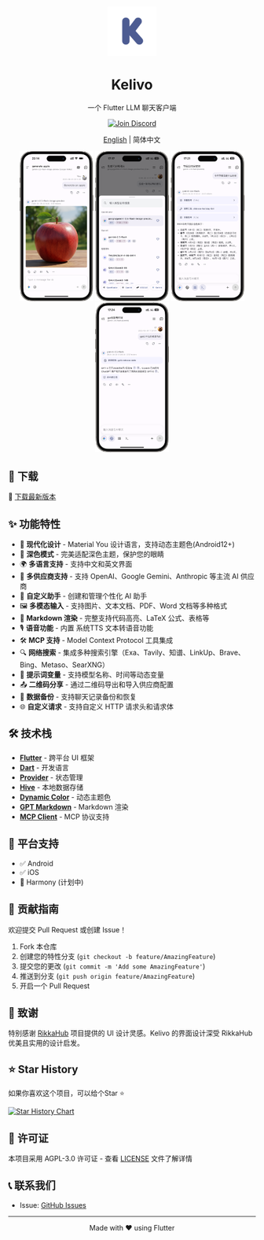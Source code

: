 <div align="center">
  <img src="assets/app_icon_foreground.svg" alt="Kelivo Icon" width="100" />
  <h1>Kelivo</h1>

一个 Flutter LLM 聊天客户端

  <a href="https://discord.gg/Tb8DyvvV5T" target="_blank">
    <img src="https://img.shields.io/badge/Join%20our%20Discord-5865F2?style=for-the-badge&logo=discord&logoColor=white" alt="Join Discord"/>
  </a>

[English](README.md) | 简体中文
</div>

<div align="center">
  <img src="docx/screenshot_1.png" alt="聊天界面" width="150" />
  <img src="docx/screenshot_2.png" alt="模型选择" width="150" />
  <img src="docx/screenshot_3.png" alt="工具调用" width="150" />
  <img src="docx/screenshot_4.png" alt="网络搜索" width="150" />
</div>

## 🚀 下载

🔗 [下载最新版本](https://github.com/Chevey339/kelivo/releases/latest)

## ✨ 功能特性

- 🎨 **现代化设计** - Material You 设计语言，支持动态主题色(Android12+)
- 🌙 **深色模式** - 完美适配深色主题，保护您的眼睛
- 🌍 **多语言支持** - 支持中文和英文界面
- 🔄 **多供应商支持** - 支持 OpenAI、Google Gemini、Anthropic 等主流 AI 供应商
- 🤖 **自定义助手** - 创建和管理个性化 AI 助手
- 🖼️ **多模态输入** - 支持图片、文本文档、PDF、Word 文档等多种格式
- 📝 **Markdown 渲染** - 完整支持代码高亮、LaTeX 公式、表格等
- 🎙️ **语音功能** - 内置 系统TTS 文本转语音功能
- 🛠️ **MCP 支持** - Model Context Protocol 工具集成
- 🔍 **网络搜索** - 集成多种搜索引擎（Exa、Tavily、知谱、LinkUp、Brave、Bing、Metaso、SearXNG）
- 🧩 **提示词变量** - 支持模型名称、时间等动态变量
- 📤 **二维码分享** - 通过二维码导出和导入供应商配置
- 💾 **数据备份** - 支持聊天记录备份和恢复
- 🌐 **自定义请求** - 支持自定义 HTTP 请求头和请求体

## 🛠️ 技术栈

- **[Flutter](https://flutter.dev/)** - 跨平台 UI 框架
- **[Dart](https://dart.dev/)** - 开发语言
- **[Provider](https://pub.dev/packages/provider)** - 状态管理
- **[Hive](https://pub.dev/packages/hive)** - 本地数据存储
- **[Dynamic Color](https://pub.dev/packages/dynamic_color)** - 动态主题色
- **[GPT Markdown](https://pub.dev/packages/gpt_markdown)** - Markdown 渲染
- **[MCP Client](https://pub.dev/packages/mcp_client)** - MCP 协议支持

## 📱 平台支持

- ✅ Android
- ✅ iOS
- 🚧 Harmony (计划中)

## 🤝 贡献指南

欢迎提交 Pull Request 或创建 Issue！

1. Fork 本仓库
2. 创建您的特性分支 (`git checkout -b feature/AmazingFeature`)
3. 提交您的更改 (`git commit -m 'Add some AmazingFeature'`)
4. 推送到分支 (`git push origin feature/AmazingFeature`)
5. 开启一个 Pull Request

## 💖 致谢

特别感谢 [RikkaHub](https://github.com/re-ovo/rikkahub) 项目提供的 UI 设计灵感。Kelivo 的界面设计深受 RikkaHub 优美且实用的设计启发。

## ⭐ Star History

如果你喜欢这个项目，可以给个Star ⭐

[![Star History Chart](https://api.star-history.com/svg?repos=Chevey339/kelivo&type=Date)](https://star-history.com/#Chevey339/kelivo&Date)

## 📄 许可证

本项目采用 AGPL-3.0 许可证 - 查看 [LICENSE](LICENSE) 文件了解详情

## 📞 联系我们

- Issue: [GitHub Issues](https://github.com/Chevey339/kelivo/issues)

---

<div align="center">
Made with ❤️ using Flutter
</div>